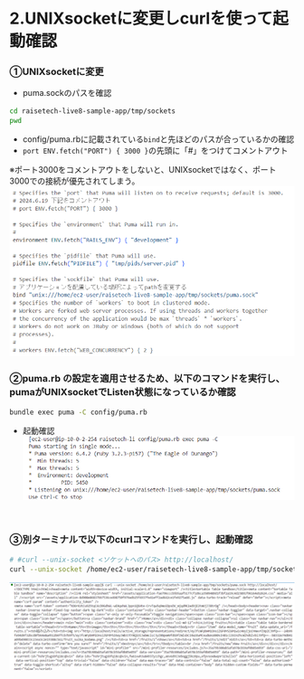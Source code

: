 # 2.UNIXsocketに変更しcurlを使って起動確認

### ①UNIXsocketに変更
- puma.sockのパスを確認
```sh
cd raisetech-live8-sample-app/tmp/sockets
pwd
```
- config/puma.rbに記載されている`bind`と先ほどのパスが合っているかの確認
- `port ENV.fetch("PORT") { 3000 }`の先頭に「#」をつけてコメントアウト

※ポート3000をコメントアウトをしないと、UNIXsocketではなく、ポート3000での接続が優先されてしまう。
![1-puma.rbの設定](lecture05-images/readme-lecture05-2-1.png)
<br>

### ②puma.rb の設定を適用させるため、以下のコマンドを実行し、pumaがUNIXsocketでListen状態になっているか確認
```sh
bundle exec puma -C config/puma.rb
```
- 起動確認
![pumaのListen確認](../images/lecture05-2(1).png)
<br>

### ③別ターミナルで以下のcurlコマンドを実行し、起動確認
```sh
# #curl --unix-socket <ソケットへのパス> http://localhost/
curl --unix-socket /home/ec2-user/raisetech-live8-sample-app/tmp/sockets/puma.sock http://localhost/
```
![curlで確認](../images/lecture05-2(2).png)